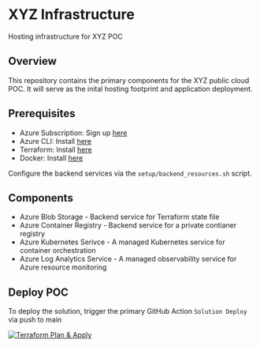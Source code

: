 # XYZ Infrastructure
Hosting infrastructure for XYZ POC

## Overview

This repository contains the primary components for the XYZ public cloud POC. It will serve as the inital hosting footprint and application deployment. 

## Prerequisites 
- Azure Subscription: Sign up [here](https://azure.microsoft.com/en-us/free/search/?ef_id=_k_CjwKCAjwyqWkBhBMEiwAp2yUFkfcZdiUYoQZTwCBPdQnxxcolk5jolBbTYyJf2qoCrvp9DnhZFoHZRoCe-AQAvD_BwE_k_&OCID=AIDcmmfq865whp_SEM__k_CjwKCAjwyqWkBhBMEiwAp2yUFkfcZdiUYoQZTwCBPdQnxxcolk5jolBbTYyJf2qoCrvp9DnhZFoHZRoCe-AQAvD_BwE_k_&gad=1&gclid=CjwKCAjwyqWkBhBMEiwAp2yUFkfcZdiUYoQZTwCBPdQnxxcolk5jolBbTYyJf2qoCrvp9DnhZFoHZRoCe-AQAvD_BwE)
- Azure CLI: Install [here](https://learn.microsoft.com/en-us/cli/azure/install-azure-cli)
- Terraform: Install [here](https://developer.hashicorp.com/terraform/downloads)
- Docker: Install [here](https://docs.docker.com/engine/install/)

Configure the backend services via the `setup/backend_resources.sh` script. 

## Components
- Azure Blob Storage - Backend service for Terraform state file
- Azure Container Registry - Backend service for a private contianer registry
- Azure Kubernetes Serivce - A managed Kubernetes service for container orchestration
- Azure Log Analytics Service - A managed observability service for Azure resource monitoring

## Deploy POC
To deploy the solution, trigger the primary GitHub Action `Solution Deploy` via push to main

[![Terraform Plan & Apply](https://github.com/ZoSam32/XYZ-INFRA/actions/workflows/main.yaml/badge.svg?branch=main)](https://github.com/ZoSam32/XYZ-INFRA/actions/workflows/main.yaml)
